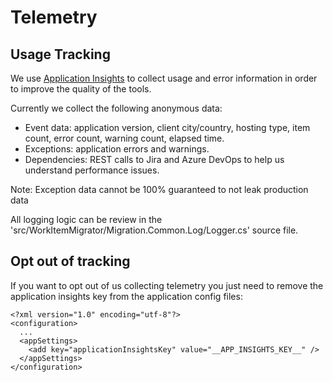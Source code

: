 # Telemetry

## Usage Tracking

We use [Application Insights](https://azure.microsoft.com/en-us/services/monitor/) to collect usage and error information in order to improve the quality of the tools.

Currently we collect the following anonymous data:

* Event data: application version, client city/country, hosting type, item count, error count, warning count, elapsed time.
* Exceptions: application errors and warnings.
* Dependencies: REST calls to Jira and Azure DevOps to help us understand performance issues.

Note: Exception data cannot be 100% guaranteed to not leak production data

All logging logic can be review in the 'src/WorkItemMigrator/Migration.Common.Log/Logger.cs' source file.

## Opt out of tracking

If you want to opt out of us collecting telemetry you just need to remove the application insights key from the application config files:

```
<?xml version="1.0" encoding="utf-8"?>
<configuration>
  ...
  <appSettings>
    <add key="applicationInsightsKey" value="__APP_INSIGHTS_KEY__" /> 
  </appSettings>
</configuration>
```
